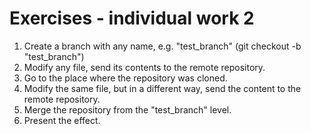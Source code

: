 # Exercises - individual work 2

1. Create a branch with any name, e.g. "test_branch" (git checkout -b "test_branch")
2. Modify any file, send its contents to the remote repository.
3. Go to the place where the repository was cloned.
4. Modify the same file, but in a different way, send the content
to the remote repository.
5. Merge the repository from the "test_branch" level.
6. Present the effect.